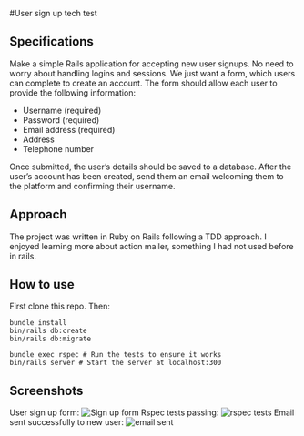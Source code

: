 #User sign up tech test

## Specifications

Make a simple Rails application for accepting new user signups. No need to worry about
handling logins and sessions. We just want a form, which users can complete to create an
account.
The form should allow each user to provide the following information:
* Username (required)
* Password (required)
* Email address (required)
* Address
* Telephone number

Once submitted, the user’s details should be saved to a database.
After the user’s account has been created, send them an email welcoming them to the platform
and confirming their username.

## Approach

The project was written in Ruby on Rails following a TDD approach. I enjoyed learning more about action mailer, something I had not used before in rails.

## How to use
First clone this repo. Then:
```
bundle install
bin/rails db:create
bin/rails db:migrate

bundle exec rspec # Run the tests to ensure it works
bin/rails server # Start the server at localhost:300
```
## Screenshots

User sign up form:
![Sign up form](https://user-images.githubusercontent.com/25139253/30595792-1f58f6b6-9d4a-11e7-8963-f72f7bf8ab58.png)
Rspec tests passing:
![rspec tests](https://user-images.githubusercontent.com/25139253/30595724-e3f2d376-9d49-11e7-8d94-d2c3ad4cc7d0.png)
Email sent successfully to new user:
![email sent](https://user-images.githubusercontent.com/25139253/30595761-0c432b14-9d4a-11e7-932c-bd8c5e9af705.png)
